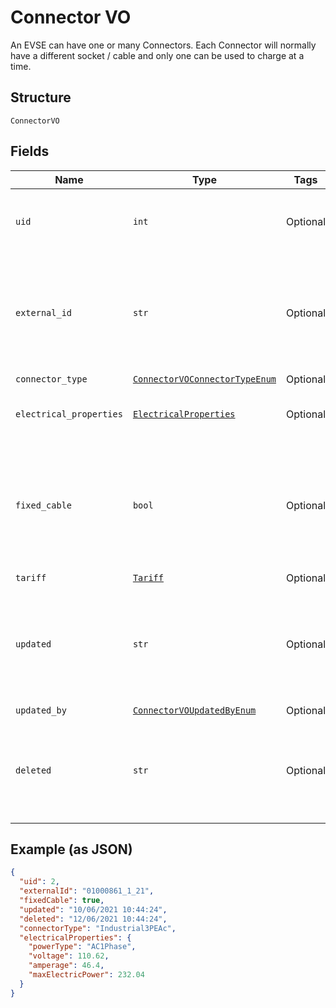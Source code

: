 
# Connector VO

An EVSE can have one or many Connectors. Each Connector will normally have a different socket / cable and only one can be used to charge at a time.

## Structure

`ConnectorVO`

## Fields

| Name | Type | Tags | Description |
|  --- | --- | --- | --- |
| `uid` | `int` | Optional | Internal identifier used to refer to this Connector |
| `external_id` | `str` | Optional | Identifier of the Evse as given by the Operator, unique for the containing EVSE' |
| `connector_type` | [`ConnectorVOConnectorTypeEnum`](../../doc/models/connector-vo-connector-type-enum.md) | Optional | - |
| `electrical_properties` | [`ElectricalProperties`](../../doc/models/electrical-properties.md) | Optional | Electrical Properties of the Connector |
| `fixed_cable` | `bool` | Optional | Indicates whether Connector has a fixed cable attached. False by default (not sent in this case) |
| `tariff` | [`Tariff`](../../doc/models/tariff.md) | Optional | - |
| `updated` | `str` | Optional | ISO8601-compliant UTC datetime of the last update of the Connector’s data |
| `updated_by` | [`ConnectorVOUpdatedByEnum`](../../doc/models/connector-vo-updated-by-enum.md) | Optional | - |
| `deleted` | `str` | Optional | optional  ISO8601-compliant UTC deletion timestamp of the connector |

## Example (as JSON)

```json
{
  "uid": 2,
  "externalId": "01000861_1_21",
  "fixedCable": true,
  "updated": "10/06/2021 10:44:24",
  "deleted": "12/06/2021 10:44:24",
  "connectorType": "Industrial3PEAc",
  "electricalProperties": {
    "powerType": "AC1Phase",
    "voltage": 110.62,
    "amperage": 46.4,
    "maxElectricPower": 232.04
  }
}
```

